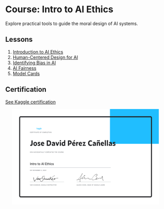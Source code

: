 # Course: Intro to AI Ethics

Explore practical tools to guide the moral design of AI systems.

## Lessons

1. [Introduction to AI Ethics](https://www.kaggle.com/code/var0101/introduction-to-ai-ethics)
2. [Human-Centered Design for AI](/Intro%20to%20AI%20Ethics/exercise-human-centered-design-for-ai.ipynb)
3. [Identifying Bias in AI](/Intro%20to%20AI%20Ethics/exercise-identifying-bias-in-ai.ipynb)
4. [AI Fairness](/Intro%20to%20AI%20Ethics/exercise-ai-fairness.ipynb)
5. [Model Cards](/Intro%20to%20AI%20Ethics/exercise-model-cards.ipynb)

## Certification

[See Kaggle certification](https://www.kaggle.com/learn/certification/jdperez96/intro-to-ai-ethics)

<p align="center">
  <a href="https://www.kaggle.com/learn/certification/jdperez96/intro-to-ai-ethics">
    <img width="460" height="300" src="./Jose David Pérez Cañellas - Intro to AI Ethics.png">
  </a>
</p>
